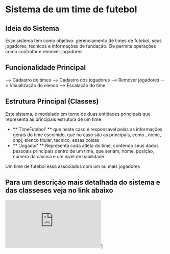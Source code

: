 # Sistema de um time de futebol

## Ideia do Sistema 
Esse sistema tem como objetivo: gerenciamento de times de futebol, seus jogadores, técnicos e informações de fundação. Ele permite operações como contratar e remover jogadores

## Funcionalidade Principal 
--> Cadastro de times 
--> Cadastro dos jogadores 
--> Remover jogadores
--> Visualização do elenco 
--> Escalação do time 

## Estrutura Principal (Classes)
Este sistema, é modelado em torno de duas entidades principais que representa as principais estrutura de um time 
* **'TimeFutebol' ** que neste caso é responsavel pelas as informações gerais do time escolhido, que no caso são as principais, como , nome, cnpj, elenco titular, tecnico, essas coisas 
* ** 'Jogador' ** Representa cada atleta do time, contendo seus dados pessoais principais dentro de um time, que seriam, nome, posição, numero da camisa e um nivel de habilidade 

Um time de futebol essa associados com um ou mais jogadores 

## Para um descrição mais detalhada do sistema e das classeses veja no link abaixo 
 ![Trabalho A3 Programação.drawio (1).pdf](https://github.com/user-attachments/files/20533699/Trabalho.A3.Programacao.drawio.1.pdf)]
